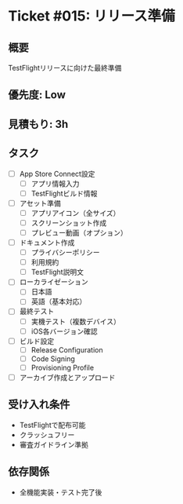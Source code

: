 # Ticket #015: リリース準備

## 概要
TestFlightリリースに向けた最終準備

## 優先度: Low
## 見積もり: 3h

## タスク
- [ ] App Store Connect設定
  - [ ] アプリ情報入力
  - [ ] TestFlightビルド情報
- [ ] アセット準備
  - [ ] アプリアイコン（全サイズ）
  - [ ] スクリーンショット作成
  - [ ] プレビュー動画（オプション）
- [ ] ドキュメント作成
  - [ ] プライバシーポリシー
  - [ ] 利用規約
  - [ ] TestFlight説明文
- [ ] ローカライゼーション
  - [ ] 日本語
  - [ ] 英語（基本対応）
- [ ] 最終テスト
  - [ ] 実機テスト（複数デバイス）
  - [ ] iOS各バージョン確認
- [ ] ビルド設定
  - [ ] Release Configuration
  - [ ] Code Signing
  - [ ] Provisioning Profile
- [ ] アーカイブ作成とアップロード

## 受け入れ条件
- TestFlightで配布可能
- クラッシュフリー
- 審査ガイドライン準拠

## 依存関係
- 全機能実装・テスト完了後
